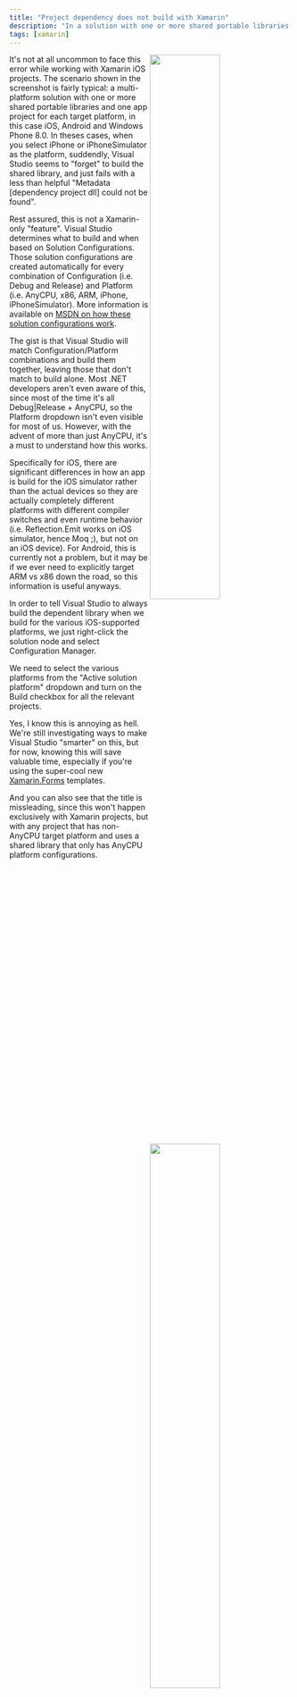 ```yaml
---
title: "Project dependency does not build with Xamarin"
description: "In a solution with one or more shared portable libraries and one app project for each target platform (iOS, Android and Windows Phone), when selecting iPhone or iPhoneSimulator as the platform, Visual Studio seems to 'forget' to build the shared library, and just fails with a less than helpful 'Metadata [dependency project dll] could not be found'. This is the fix."
tags: [xamarin]
---
```

<img src="https://www.cazzulino.com/img/dependency-build-errors.png" width="50%" align="right" class="image">
It's not at all uncommon to face this error while working with Xamarin iOS projects. The scenario shown in the screenshot is fairly typical: a multi-platform solution with one or more shared portable libraries and one app project for each target platform, in this case iOS, Android and Windows Phone 8.0. In theses cases, when you select iPhone or iPhoneSimulator as the platform, suddendly, Visual Studio seems to "forget" to build the shared library, and just fails with a less than helpful "Metadata [dependency project dll] could not be found".

Rest assured, this is not a Xamarin-only "feature". Visual Studio determines what to build and when based on Solution Configurations. Those solution configurations are created automatically for every combination of Configuration (i.e. Debug and Release) and Platform (i.e. AnyCPU, x86, ARM, iPhone, iPhoneSimulator). More information is available on [MSDN on how these solution configurations work](http://msdn.microsoft.com/en-us/library/kkz9kefa.aspx).

The gist is that Visual Studio will match Configuration/Platform combinations and build them together, leaving those that don't match to build alone. Most .NET developers aren't even aware of this, since most of the time it's all Debug|Release + AnyCPU, so the Platform dropdown isn't even visible for most of us. However, with the advent of more than just AnyCPU, it's a must to understand how this works. 

Specifically for iOS, there are significant differences in how an app is build for the iOS simulator rather than the actual devices so they are actually completely different platforms with different compiler switches and even runtime behavior (i.e. Reflection.Emit works on iOS simulator, hence Moq ;), but not on an iOS device). For Android, this is currently not a problem, but it may be if we ever need to explicitly target ARM vs x86 down the road, so this information is useful anyways.

<img src="https://www.cazzulino.com/img/iphone-configuration-manager.png" width="50%" align="right" class="image">
In order to tell Visual Studio to always build the dependent library when we build for the various iOS-supported platforms, we just right-click the solution node and select Configuration Manager.

We need to select the various platforms from the "Active solution platform" dropdown and turn on the Build checkbox for all the relevant projects.

Yes, I know this is annoying as hell. We're still investigating ways to make Visual Studio "smarter" on this, but for now, knowing this will save valuable time, especially if you're using the super-cool new [Xamarin.Forms](https://xamarin.com/forms) templates. 

And you can also see that the title is missleading, since this won't happen exclusively with Xamarin projects, but with any project that has non-AnyCPU target platform and uses a shared library that only has AnyCPU platform configurations.